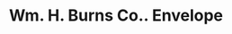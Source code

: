 ---
doi: 10.7916/D89325B5
date_other: '1901'
date_other_textual: '1901'
form: printed ephemera
genre:
- Envelopes
name:
- Wm. H. Burns Co.
object_in_context_url: https://biggert.cul.columbia.edu/items/view/ave_biggert_01861
subject_hierarchical_geographic:
- Worcester, Massachusetts, United States
subject_name:
- Wm. H. Burns Co.
title: Wm. H. Burns Co.. Envelope
sort_title: Wm. H. Burns Co.. Envelope
call_number: ave_biggert_01861
coordinates:
- 42.266666666666666,-71.8
pid: ave_biggert_01861
identifiers: ave_biggert_01861
thumbnail: https://derivativo-1.library.columbia.edu/iiif/2/ldpd:490630/full/!256,256/0/native.jpg
permalink: "/items/ave_biggert_01861/"
layout: iiif-image-page
---